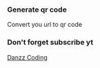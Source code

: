 ### Generate qr code
Convert you url to qr code

### Don't forget subscribe yt
<a href="https://youtube.com/c/DanzzCoding">Danzz Coding